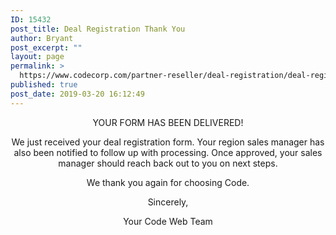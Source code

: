```yaml
---
ID: 15432
post_title: Deal Registration Thank You
author: Bryant
post_excerpt: ""
layout: page
permalink: >
  https://www.codecorp.com/partner-reseller/deal-registration/deal-registration-thank-you/
published: true
post_date: 2019-03-20 16:12:49
---
```


<p style="text-align: center;">YOUR FORM HAS BEEN DELIVERED!</p>

<p style="text-align: center;">We just received your deal registration form. Your region sales manager has also been notified to follow up with processing. Once approved, your sales manager should reach back out to you on next steps.</p>
<p style="text-align: center;">We thank you again for choosing Code.</p>
<p style="text-align: center;">Sincerely,</p>
<p style="text-align: center;">Your Code Web Team</p>
